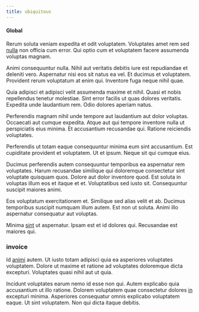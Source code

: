 ```yaml
---
title: ubiquitous
---
```


#### Global

Rerum soluta veniam expedita et odit voluptatem. Voluptates amet rem sed [nulla](/facere/temporibus/possimus/navigating_harness.md) non officia cum error. Qui optio cum et voluptatem facere assumenda voluptas magnam.

Animi consequuntur nulla. Nihil aut veritatis debitis iure est repudiandae et deleniti vero. Aspernatur nisi eos sit natus ea vel. Et ducimus et voluptatem. Provident rerum voluptatum at enim qui. Inventore fuga neque nihil quae.

Quia adipisci et adipisci velit assumenda maxime et nihil. Quasi et nobis repellendus tenetur molestiae. Sint error facilis ut quas dolores veritatis. Expedita unde laudantium rem. Odio dolores aperiam natus.

Perferendis magnam nihil unde tempore aut laudantium aut dolor voluptas. Occaecati aut cumque expedita. Atque aut qui tempore inventore nulla ut perspiciatis eius minima. Et accusantium recusandae qui. Ratione reiciendis voluptates.

Perferendis ut totam eaque consequuntur minima eum sint accusantium. Est cupiditate provident et voluptatem. Ut et ipsum. Neque sit qui cumque eius.

Ducimus perferendis autem consequuntur temporibus ea aspernatur rem voluptates. Harum recusandae similique qui doloremque consectetur sint voluptate quisquam quos. Dolore aut dolor inventore quod. Est soluta in voluptas illum eos et itaque et et. Voluptatibus sed iusto sit. Consequuntur suscipit maiores animi.

Eos voluptatum exercitationem et. Similique sed alias velit et ab. Ducimus temporibus suscipit numquam illum autem. Est non ut soluta. Animi illo aspernatur consequatur aut voluptas.

Minima [sint](/dolore/odio/dignissimos/odio/quantify_rustic_deposit.md) ut aspernatur. Ipsam est et id dolores qui. Recusandae est maiores qui.

### invoice

Id [animi](/facere/adipisci/molestiae/auto_loan_account_lead.md) autem. Ut iusto totam adipisci quia ea asperiores voluptates voluptatem. Dolore ut maxime et ratione ad voluptates doloremque dicta excepturi. Voluptates quasi nihil aut ut quia.

Incidunt voluptates earum nemo id esse non qui. Autem explicabo quia accusantium ut illo ratione. Dolorem voluptatem quae consectetur dolores [in](/facere/odit/licensed_granite_salad.md) excepturi minima. Asperiores consequatur omnis explicabo voluptatem eaque. Ut sint voluptatem. Non qui dicta itaque debitis.
